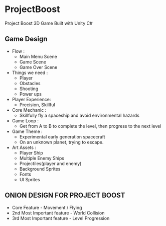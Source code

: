 # ProjectBoost
Project Boost 3D Game Built with Unity C#

## Game Design
- Flow :
    - Main Menu Scene
    - Game Scene
    - Game Over Scene
- Things we need :
    - Player
    - Obstacles
    - Shooting
    - Power ups
- Player Experience:
    - Precision, Skillful
- Core Mechanic :
    - Skillfully fly a spaceship and avoid environmental hazards
- Game Loop :
    - Get from A to B to complete the level, then progress to the next level
- Game Theme :
    - Experimental early generation spacecraft
    - On an unknown planet, trying to escape.
- Art Assets :
    - Player Ship
    - Multiple Enemy Ships
    - Projectiles(player and enemy)
    - Background Sprites
    - Fonts
    - UI Sprites


## ONION DESIGN FOR PROJECT BOOST
- Core Feature - Movement / Flying
- 2nd Most Important feature - World Collision
- 3rd Most Important feature - Level Progression
